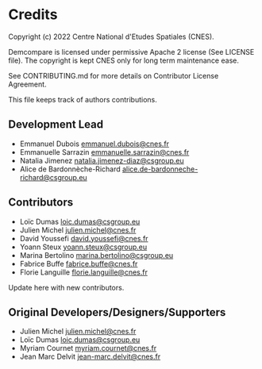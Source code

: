 # Credits

Copyright (c) 2022 Centre National d'Etudes Spatiales (CNES).

Demcompare is licensed under permissive Apache 2 license (See LICENSE file).
The copyright is kept CNES only for long term maintenance ease.

See CONTRIBUTING.md for more details on Contributor License Agreement.

This file keeps track of authors contributions.

## Development Lead

* Emmanuel Dubois <emmanuel.dubois@cnes.fr>
* Emmanuelle Sarrazin <emmanuelle.sarrazin@cnes.fr>
* Natalia Jimenez <natalia.jimenez-diaz@csgroup.eu>
* Alice de Bardonnèche-Richard <alice.de-bardonneche-richard@csgroup.eu>

## Contributors

* Loïc Dumas <loic.dumas@csgroup.eu>
* Julien Michel <julien.michel@cnes.fr>
* David Youssefi <david.youssefi@cnes.fr>
* Yoann Steux <yoann.steux@csgroup.eu>
* Marina Bertolino <marina.bertolino@csgroup.eu>
* Fabrice Buffe <fabrice.buffe@cnes.fr>
* Florie Languille <florie.languille@cnes.fr>

Update here with new contributors.

## Original Developers/Designers/Supporters

* Julien Michel <julien.michel@cnes.fr>
* Loïc Dumas <loic.dumas@csgroup.eu>
* Myriam Cournet <myriam.cournet@cnes.fr>
* Jean Marc Delvit <jean-marc.delvit@cnes.fr>